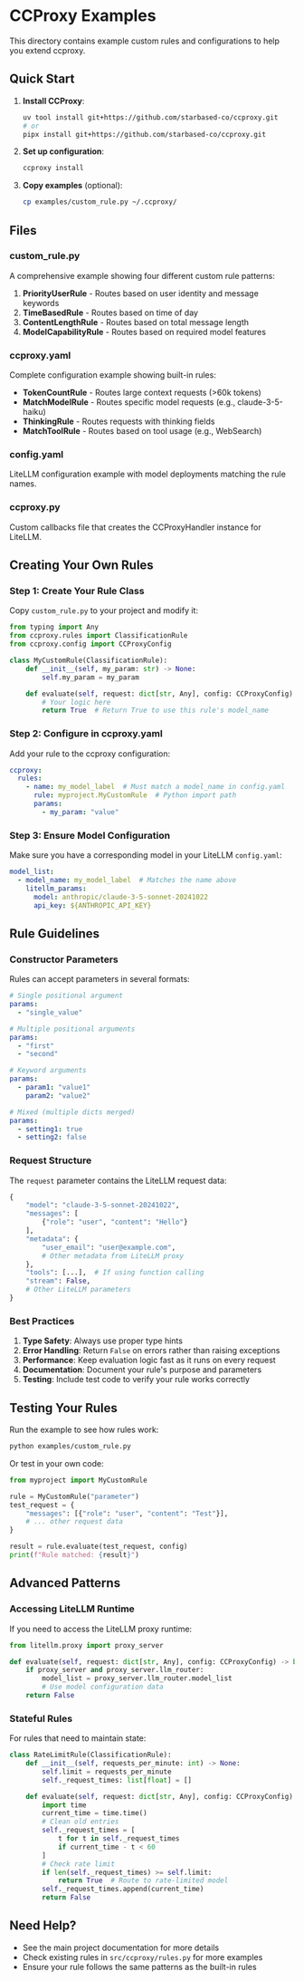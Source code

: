 # CCProxy Examples

This directory contains example custom rules and configurations to help you extend ccproxy.

## Quick Start

1. **Install CCProxy**:
   ```bash
   uv tool install git+https://github.com/starbased-co/ccproxy.git
   # or
   pipx install git+https://github.com/starbased-co/ccproxy.git
   ```

2. **Set up configuration**:
   ```bash
   ccproxy install
   ```

3. **Copy examples** (optional):
   ```bash
   cp examples/custom_rule.py ~/.ccproxy/
   ```

## Files

### custom_rule.py
A comprehensive example showing four different custom rule patterns:

1. **PriorityUserRule** - Routes based on user identity and message keywords
2. **TimeBasedRule** - Routes based on time of day
3. **ContentLengthRule** - Routes based on total message length
4. **ModelCapabilityRule** - Routes based on required model features

### ccproxy.yaml
Complete configuration example showing built-in rules:
- **TokenCountRule** - Routes large context requests (>60k tokens)
- **MatchModelRule** - Routes specific model requests (e.g., claude-3-5-haiku)
- **ThinkingRule** - Routes requests with thinking fields
- **MatchToolRule** - Routes based on tool usage (e.g., WebSearch)

### config.yaml
LiteLLM configuration example with model deployments matching the rule names.

### ccproxy.py
Custom callbacks file that creates the CCProxyHandler instance for LiteLLM.

## Creating Your Own Rules

### Step 1: Create Your Rule Class

Copy `custom_rule.py` to your project and modify it:

```python
from typing import Any
from ccproxy.rules import ClassificationRule
from ccproxy.config import CCProxyConfig

class MyCustomRule(ClassificationRule):
    def __init__(self, my_param: str) -> None:
        self.my_param = my_param

    def evaluate(self, request: dict[str, Any], config: CCProxyConfig) -> bool:
        # Your logic here
        return True  # Return True to use this rule's model_name
```

### Step 2: Configure in ccproxy.yaml

Add your rule to the ccproxy configuration:

```yaml
ccproxy:
  rules:
    - name: my_model_label  # Must match a model_name in config.yaml
      rule: myproject.MyCustomRule  # Python import path
      params:
        - my_param: "value"
```

### Step 3: Ensure Model Configuration

Make sure you have a corresponding model in your LiteLLM `config.yaml`:

```yaml
model_list:
  - model_name: my_model_label  # Matches the name above
    litellm_params:
      model: anthropic/claude-3-5-sonnet-20241022
      api_key: ${ANTHROPIC_API_KEY}
```

## Rule Guidelines

### Constructor Parameters

Rules can accept parameters in several formats:

```yaml
# Single positional argument
params:
  - "single_value"

# Multiple positional arguments
params:
  - "first"
  - "second"

# Keyword arguments
params:
  - param1: "value1"
    param2: "value2"

# Mixed (multiple dicts merged)
params:
  - setting1: true
  - setting2: false
```

### Request Structure

The `request` parameter contains the LiteLLM request data:

```python
{
    "model": "claude-3-5-sonnet-20241022",
    "messages": [
        {"role": "user", "content": "Hello"}
    ],
    "metadata": {
        "user_email": "user@example.com",
        # Other metadata from LiteLLM proxy
    },
    "tools": [...],  # If using function calling
    "stream": False,
    # Other LiteLLM parameters
}
```

### Best Practices

1. **Type Safety**: Always use proper type hints
2. **Error Handling**: Return `False` on errors rather than raising exceptions
3. **Performance**: Keep evaluation logic fast as it runs on every request
4. **Documentation**: Document your rule's purpose and parameters
5. **Testing**: Include test code to verify your rule works correctly

## Testing Your Rules

Run the example to see how rules work:

```bash
python examples/custom_rule.py
```

Or test in your own code:

```python
from myproject import MyCustomRule

rule = MyCustomRule("parameter")
test_request = {
    "messages": [{"role": "user", "content": "Test"}],
    # ... other request data
}

result = rule.evaluate(test_request, config)
print(f"Rule matched: {result}")
```

## Advanced Patterns

### Accessing LiteLLM Runtime

If you need to access the LiteLLM proxy runtime:

```python
from litellm.proxy import proxy_server

def evaluate(self, request: dict[str, Any], config: CCProxyConfig) -> bool:
    if proxy_server and proxy_server.llm_router:
        model_list = proxy_server.llm_router.model_list
        # Use model configuration data
    return False
```

### Stateful Rules

For rules that need to maintain state:

```python
class RateLimitRule(ClassificationRule):
    def __init__(self, requests_per_minute: int) -> None:
        self.limit = requests_per_minute
        self._request_times: list[float] = []

    def evaluate(self, request: dict[str, Any], config: CCProxyConfig) -> bool:
        import time
        current_time = time.time()
        # Clean old entries
        self._request_times = [
            t for t in self._request_times
            if current_time - t < 60
        ]
        # Check rate limit
        if len(self._request_times) >= self.limit:
            return True  # Route to rate-limited model
        self._request_times.append(current_time)
        return False
```

## Need Help?

- See the main project documentation for more details
- Check existing rules in `src/ccproxy/rules.py` for more examples
- Ensure your rule follows the same patterns as the built-in rules
